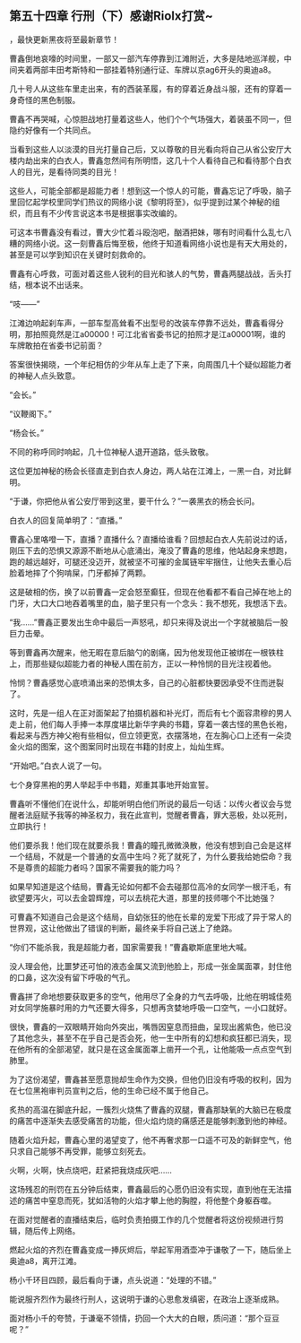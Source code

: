 ## 第五十四章 行刑（下）感谢Riolx打赏~
，最快更新黑夜将至最新章节！

曹鑫倒地哀嚎的时间里，一部又一部汽车停靠到江滩附近，大多是陆地巡洋舰，中间夹着两部丰田考斯特和一部挂着特别通行证、车牌以京ag6开头的奥迪a8。

几十号人从这些车里走出来，有的西装革履，有的穿着近身战斗服，还有的穿着一身奇怪的黑色制服。

曹鑫不再哭喊，心惊胆战地打量着这些人，他们个个气场强大，着装虽不同一，但隐约好像有一个共同点。

当看到这些人以淡漠的目光打量自己后，又以尊敬的目光看向将自己从省公安厅大楼内劫出来的白衣人，曹鑫忽然间有所明悟，这几十个人看待自己和看待那个白衣人的目光，是看待同类的目光！

这些人，可能全部都是超能力者！想到这一个惊人的可能，曹鑫忘记了呼吸，脑子里回忆起学校里同学们热议的网络小说《黎明将至》，似乎提到过某个神秘的组织，而且有不少传言说这本书是根据事实改编的。

可这本书曹鑫没有看过，曹大少忙着斗殴泡吧，酗酒把妹，哪有时间看什么乱七八糟的网络小说。这一刻曹鑫后悔至极，他终于知道看网络小说也是有天大用处的，甚至是可以学到知识在关键时刻救命的。

曹鑫有心呼救，可面对着这些人锐利的目光和骇人的气势，曹鑫两腿战战，舌头打结，根本说不出话来。

“吱――”

江滩边响起刹车声，一部车型高耸看不出型号的改装车停靠不远处，曹鑫看得分明，那拍照竟然是江a00000！可江北省省委书记的拍照才是江a00001啊，谁的车牌敢拍在省委书记前面？

答案很快揭晓，一个年纪相仿的少年从车上走了下来，向周围几十个疑似超能力者的神秘人点头致意。

“会长。”

“议鞭阁下。”

“杨会长。”

不同的称呼同时响起，几十位神秘人退开道路，低头致敬。

这位更加神秘的杨会长径直走到白衣人身边，两人站在江滩上，一黑一白，对比鲜明。

“于谦，你把他从省公安厅带到这里，要干什么？”一袭黑衣的杨会长问。

白衣人的回复简单明了：“直播。”

曹鑫心里咯噔一下，直播？直播什么？直播给谁看？回想起白衣人先前说过的话，刚压下去的恐惧又源源不断地从心底涌出，淹没了曹鑫的思维，他站起身来想跑，跑的越远越好，可腿还没迈开，就被坚不可摧的金属链牢牢捆住，让他失去重心后脸着地摔了个狗啃屎，门牙都掉了两颗。

这是破相的伤，换了以前曹鑫一定会怒至癫狂，但现在他看都不看自己掉在地上的门牙，大口大口地吞着嘴里的血，脑子里只有一个念头：我不想死，我想活下去。

“我……”曹鑫正要发出生命中最后一声怒吼，却只来得及说出一个字就被脑后一股巨力击晕。

等到曹鑫再次醒来，他无暇在意后脑勺的剧痛，因为他发现他正被绑在一根铁柱上，而那些疑似超能力者的神秘人围在前方，正以一种怜悯的目光注视着他。

怜悯？曹鑫感觉心底喷涌出来的恐惧太多，自己的心脏都快要因承受不住而迸裂了。

这时，先是一组人在正对面架起了拍摄机器和补光灯，而后有七个面容肃穆的男人走上前，他们每人手捧一本厚度堪比新华字典的书籍，穿着一袭古怪的黑色长袍，看起来与西方神父袍有些相似，但立领更宽，衣摆落地，在左胸心口上还有一朵烫金火焰的图案，这个图案同时出现在书籍的封皮上，灿灿生辉。

“开始吧。”白衣人说了一句。

七个身穿黑袍的男人举起手中书籍，郑重其事地开始宣誓。

曹鑫听不懂他们在说什么，却能听明白他们所说的最后一句话：以传火者议会与觉醒者法庭赋予我等的神圣权力，我在此宣判，觉醒者曹鑫，罪大恶极，处以死刑，立即执行！

他们要杀我！他们现在就要杀我！曹鑫的瞳孔微微涣散，他没有想到自己会是这样一个结局，不就是一个普通的女高中生吗？死了就死了，为什么要我给她偿命？我不是尊贵的超能力者吗？国家不需要我的能力吗？

如果早知道是这个结局，曹鑫无论如何都不会去碰那位高冷的女同学一根汗毛，有欲望要泻火，可以去金碧辉煌，可以去桃花大道，那里的技师哪个不比她强？

可曹鑫不知道自己会是这个结局，自幼张狂的他在长辈的宠爱下形成了异于常人的世界观，这让他做出了错误的判断，最终亲手将自己送上了绝路。

“你们不能杀我，我是超能力者，国家需要我！”曹鑫歇斯底里地大喊。

没人理会他，比噩梦还可怕的液态金属又流到他脸上，形成一张金属面罩，封住他的口鼻，这次没有留下呼吸的气孔。

曹鑫拼了命地想要获取更多的空气，他用尽了全身的力气去呼吸，比他在明城佳苑对女同学施暴时用的力气还要大得多，只想再贪婪地呼吸一口空气，一小口就好。

很快，曹鑫的一双眼睛开始向外突出，嘴唇因窒息而扭曲，呈现出酱紫色，他已没了其他念头，甚至不在乎自己是否会死，他一生中所有的幻想和疯狂都已消失，现在他所有的全部渴望，就只是在这金属面罩上凿开一个孔，让他能吸一点点空气到肺里。

为了这份渴望，曹鑫甚至愿意抛却生命作为交换，但他仍旧没有呼吸的权利，因为在七位黑袍审判员宣判之后，他的生命已经不属于他自己。

炙热的高温在脚底升起，一簇烈火烧焦了曹鑫的双腿，曹鑫那缺氧的大脑已在极度的痛苦中逐渐失去感受痛苦的功能，但火焰灼烧的痛感还是能够刺激到他的神经。

随着火焰升起，曹鑫心里的渴望变了，他不再奢求那一口遥不可及的新鲜空气，他只求自己能够不再受罪，能够立刻死去。

火啊，火啊，快点烧吧，赶紧把我烧成灰吧……

这场残忍的刑罚在五分钟后结束，曹鑫最后的心愿仍旧没有实现，直到他在无法描述的痛苦中窒息而死，犹如活物的火焰才攀上他的胸膛，将他整个身躯吞噬。

在面对觉醒者的直播结束后，临时负责拍摄工作的几个觉醒者将这份视频进行剪辑，随后传上网络。

燃起火焰的齐烈在曹鑫变成一捧灰烬后，举起军用酒壶冲于谦敬了一下，随后坐上奥迪a8，离开江滩。

杨小千环目四顾，最后看向于谦，点头说道：“处理的不错。”

能说服齐烈作为最终行刑人，这说明于谦的心思愈发缜密，在政治上逐渐成熟。

面对杨小千的夸赞，于谦毫不领情，扔回一个大大的白眼，质问道：“那个豆豆呢？”

